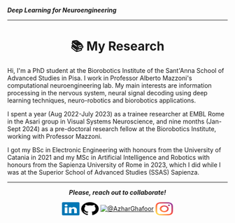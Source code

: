 ***Deep Learning for Neuroengineering***

---

<div align="center">

# 📚 My Research

</div>

Hi, I'm a PhD student at the Biorobotics Institute of the Sant'Anna School of Advanced Studies in Pisa. I work in Professor Alberto Mazzoni's computational neuroengineering lab. My main interests are information processing in the nervous system, neural signal decoding using deep learning techniques, neuro-robotics and biorobotics applications.

I spent a year (Aug 2022-July 2023) as a trainee researcher at EMBL Rome in the Asari group in Visual Systems Neuroscience, and nine months (Jan-Sept 2024) as a pre-doctoral research fellow at the Biorobotics Institute, working with Professor Mazzoni.

I got my BSc in Electronic Engineering with honours from the University of Catania in 2021 and my MSc in Artificial Intelligence and Robotics with honours from the Sapienza University of Rome in 2023, which I did while I was at the Superior School of Advanced Studies (SSAS) Sapienza.

<div align="center">
  
---

***Please, reach out to collaborate!***

<p align="center">
  
<a href="https://www.linkedin.com/in/salvatore-falciglia/" target="blank"><img align="center" src="https://github.com/CLorant/readme-social-icons/blob/main/large/colored/linkedin.svg" height="30" width="40" /></a>
<a href="https://github.com/falciglia" target="blank"><img align="center" src="https://github.com/CLorant/readme-social-icons/blob/main/large/colored/github.svg" height="30" width="40" /></a>
<a href="https://scholar.google.com/citations?hl=it&user=E-nObHcAAAAJ" target="blank"><img align="center" src="https://upload.wikimedia.org/wikipedia/commons/c/c7/Google_Scholar_logo.svg" alt="@AzharGhafoor" height="30" width="40" /></a> 
<a href="https://www.instagram.com/falciglia_/" target="blank"><img align="center" src="https://github.com/CLorant/readme-social-icons/blob/main/large/colored/instagram.svg" height="30" width="40" /></a> 

</p>
</div>

